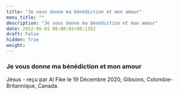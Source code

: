 ```yaml
---
title: "Je vous donne ma bénédiction et mon amour"
menu_title: ""
description: "Je vous donne ma bénédiction et mon amour"
date: 2022-06-01 06:00:01+00:1352
draft: False
hidden: True
weight:
---
```

### Je vous donne ma bénédiction et mon amour

Jésus - reçu par Al Fike le 19 Décembre 2020, Gibsons, Colombie-Britannique, Canada.



